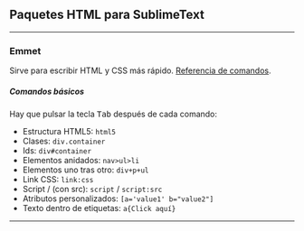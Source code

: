 ## Paquetes HTML para SublimeText

___________________________

### Emmet
Sirve para escribir HTML y CSS más rápido. [Referencia de comandos](https://docs.emmet.io/cheat-sheet/).

##### Comandos básicos
Hay que pulsar la tecla <kbd>Tab</kbd> después de cada comando:

- Estructura HTML5: `html5`
- Clases: `div.container`
- Ids: `div#container`
- Elementos anidados: `nav>ul>li`
- Elementos uno tras otro: `div+p+ul`
- Link CSS:  `link:css`
- Script / (con src): `script` / `script:src`
- Atributos personalizados: `[a='value1' b="value2"]`
- Texto dentro de etiquetas: `a{Click aquí}`

__________________________

